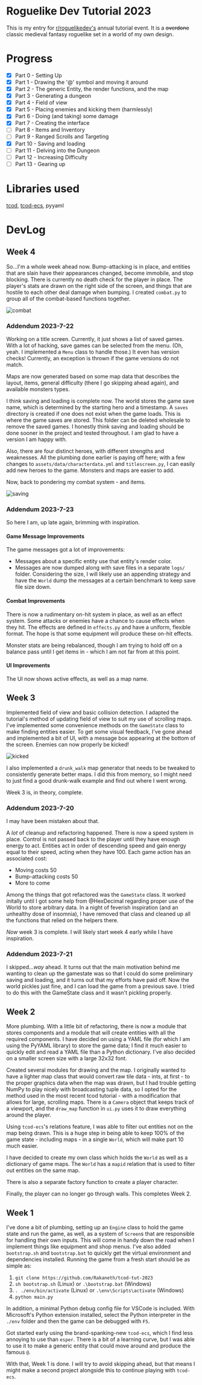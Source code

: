# Roguelike Dev Tutorial 2023

This is my entry for [r/roguelikedev's](https://reddit.com/r/roguelikedev) annual tutorial event. It is a ~~overdone~~ classic medieval fantasy roguelike set in a world of my own design.

# Progress

* [x] Part 0 - Setting Up
* [x] Part 1 - Drawing the '@' symbol and moving it around
* [x] Part 2 - The generic Entity, the render functions, and the map
* [x] Part 3 - Generating a dungeon
* [x] Part 4 - Field of view
* [x] Part 5 - Placing enemies and kicking them (harmlessly)
* [x] Part 6 - Doing (and taking) some damage
* [x] Part 7 - Creating the interface
* [ ] Part 8 - Items and Inventory
* [ ] Part 9 - Ranged Scrolls and Targeting
* [x] Part 10 - Saving and loading
* [ ] Part 11 - Delving into the Dungeon
* [ ] Part 12 - Increasing Difficulty
* [ ] Part 13 - Gearing up

# Libraries used

[tcod](https://github.com/libtcod/python-tcod), [tcod-ecs](https://github.com/HexDecimal/python-tcod-ecs), pyyaml

# DevLog

## Week 4

So...I'm a whole week ahead now. Bump-attacking is in place, and entities that are slain have their appearances changed, become immobile, and stop blocking. There is currently no death check for the player in place. The player's stats are drawn on the right side of the screen, and things that are hostile to each other deal damage when bumping. I created `combat.py` to group all of the combat-based functions together.

![combat](/screenshots/week4.gif)

### Addendum 2023-7-22

Working on a title screen. Currently, it just shows a list of saved games. With a lot of hacking, save games can be selected from the menu. (Oh, yeah. I implemented a `Menu` class to handle those.) It even has version checks! Currently, an exception is thrown if the game versions do not match.

Maps are now generated based on some map data that describes the layout, items, general difficulty (there I go skipping ahead again), and available monsters types.

I think saving and loading is complete now. The world stores the game save name, which is determined by the starting hero and a timestamp. A `saves` directory is created if one does not exist when the game loads. This is where the game saves are stored. This folder can be deleted wholesale to remove the saved games. I honestly think saving and loading should be done sooner in the project and tested throughout. I am glad to have a version I am happy with.

Also, there are four distinct heroes, with different strengths and weaknesses. All the plumbing done earlier is paying off here; with a few changes to `assets/data/characterdata.yml` and `titlescreen.py`, I can easily add new heroes to the game. Monsters and maps are easier to add.

Now, back to pondering my combat system - and items.

![saving](/screenshots/saving.gif)

### Addendum 2023-7-23

So here I am, up late again, brimming with inspiration.

#### Game Message Improvements

The game messages got a lot of improvements:

* Messages about a specific entity use that entity's render color.
* Messages are now dumped along with save files in a separate `logs/` folder. Considering the size, I will likely use an appending strategy and have the `World` dump the messages at a certain benchmark to keep save file size down.

#### Combat Improvements

There is now a rudimentary on-hit system in place, as well as an effect system. Some attacks or enemies have a chance to cause effects when they hit. The effects are defined in `effects.py` and have a uniform, flexible format. The hope is that some equipment will produce these on-hit effects.

Monster stats are being rebalanced, though I am trying to hold off on a balance pass until I get items in - which I am not far from at this point.

#### UI Improvements

The UI now shows active effects, as well as a map name. 

## Week 3

Implemented field of view and basic collision detection. I adapted the tutorial's method of updating field of view to suit my use of scrolling maps. I've implemented some convenience methods on the `GameState` class to make finding entities easier. To get some visual feedback, I've gone ahead and implemented a bit of UI, with a message box appearing at the bottom of the screen. Enemies can now properly be kicked! 

![kicked](/screenshots/kick.gif)

I also implemented a `drunk_walk` map generator that needs to be tweaked to consistently generate better maps. I did this from memory, so I might need to just find a good drunk-walk example and find out where I went wrong.

Week 3 is, in theory, complete.

### Addendum 2023-7-20

I may have been mistaken about that.

A *lot* of cleanup and refactoring happened. There is now a speed system in place. Control is not passed back to the player until they have enough energy to act. Entities act in order of descending speed and gain energy equal to their speed, acting when they have 100. Each game action has an associated cost:

* Moving costs 50
* Bump-attacking costs 50
* More to come

Among the things that got refactored was the `GameState` class. It worked initally until I got some help from @HexDecimal regarding proper use of the World to store arbitrary data. In a night of feverish inspiration (and an unhealthy dose of insomnia), I have removed that class and cleaned up all the functions that relied on the helpers there.

*Now* week 3 is complete. I will likely start week 4 early while I have inspiration.

### Addendum 2023-7-21

I skipped...*way* ahead. It turns out that the main motivation behind me wanting to clean up the gamestate was so that I could do some preliminary saving and loading, and it turns out that my efforts have paid off. Now the world pickles just fine, and I can load the game from a previous save. I tried to do this with the GameState class and it wasn't pickling properly. 

## Week 2

More plumbing. With a little bit of refactoring, there is now a module that stores components and a module that will create entities with all the required components. I have decided on using a YAML file (for which I am using the PyYAML library) to store the game data; I find it much easier to quickly edit and read a YAML file than a Python dictionary. I've also decided on a smaller screen size with a large 32x32 font.

Created several modules for drawing and the map. I originally wanted to have a lighter map class that would convert raw tile data - ints, at first - to the proper graphics data when the map was drawn, but I had trouble getting NumPy to play nicely with broadcasting tuple data, so I opted for the method used in the most recent tcod tutorial - with a modification that allows for large, scrolling maps. There is a `Camera` object that keeps track of a viewport, and the `draw_map` function in `ui.py` uses it to draw everything around the player. 

Using `tcod-ecs`'s relations feature, I was able to filter out entities not on the map being drawn. This is a huge step in being able to keep 100% of the game state - including maps - in a single `World`, which will make part 10 much easier. 

I have decided to create my own class which holds the `World` as well as a dictionary of game maps. The `World` has a `mapid` relation that is used to filter out entities on the same map. 

There is also a separate factory function to create a player character.

Finally, the player can no longer go through walls. This completes Week 2.

## Week 1

I've done a bit of plumbing, setting up an `Engine` class to hold the game state and run the game, as well, as a system of `Screen`s that are responsible for handling their own inputs. This will come in handy down the road when I implement things like equipment and shop menus. I've also added `bootstrap.sh` and `bootstrap.bat` to quickly get the virtual environment and dependencies installed. Running the game from a fresh start should be as simple as:

1. `git clone https://github.com/Rakaneth/tcod-tut-2023`
2. `sh bootstrap.sh` (Linux) or  `.\bootstrap.bat` (Windows)
3. `. ./env/bin/activate` (Linux) or `.\env\Scripts\activate` (Windows)
4. `python main.py`

In addition, a minimal Python debug config file for VSCode is included. With Microsoft's Python extension installed, select the Python interpreter in the `./env` folder and then the game can be debugged with `F5`.

Got started early using the brand-spanking-new `tcod-ecs`, which I find less annoying to use than `esper`. There is a bit of a learning curve, but I was able to use it to make a generic entity that could move around and produce the famous `@`.

With that, Week 1 is done. I will try to avoid skipping ahead, but that means I might make a second project alongside this to continue playing with `tcod-ecs`.
